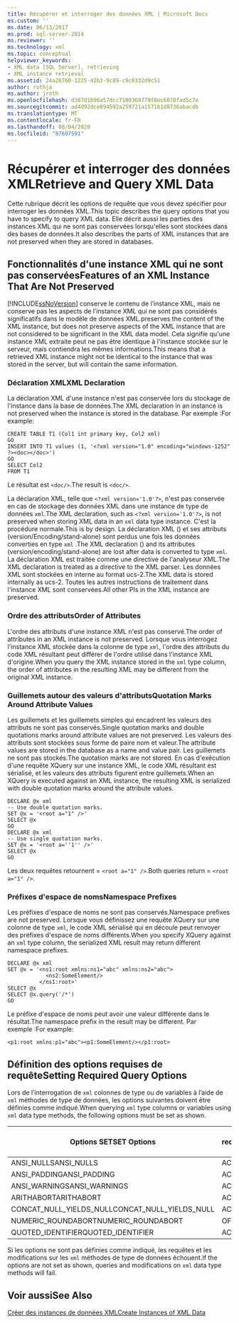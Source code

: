 ```yaml
---
title: Récupérer et interroger des données XML | Microsoft Docs
ms.custom: ''
ms.date: 06/13/2017
ms.prod: sql-server-2014
ms.reviewer: ''
ms.technology: xml
ms.topic: conceptual
helpviewer_keywords:
- XML data [SQL Server], retrieving
- XML instance retrieval
ms.assetid: 24a28760-1225-42b3-9c89-c9c0332d9c51
author: rothja
ms.author: jroth
ms.openlocfilehash: d387d1b96a57dcc7100368779f8ec6078fad5c7e
ms.sourcegitcommit: ad4d92dce894592a259721a1571b1d8736abacdb
ms.translationtype: MT
ms.contentlocale: fr-FR
ms.lasthandoff: 08/04/2020
ms.locfileid: "87697591"
---
```

# <a name="retrieve-and-query-xml-data"></a><span data-ttu-id="a86ed-102">Récupérer et interroger des données XML</span><span class="sxs-lookup"><span data-stu-id="a86ed-102">Retrieve and Query XML Data</span></span>
  <span data-ttu-id="a86ed-103">Cette rubrique décrit les options de requête que vous devez spécifier pour interroger les données XML.</span><span class="sxs-lookup"><span data-stu-id="a86ed-103">This topic describes the query options that you have to specify to query XML data.</span></span> <span data-ttu-id="a86ed-104">Elle décrit aussi les parties des instances XML qui ne sont pas conservées lorsqu'elles sont stockées dans des bases de données.</span><span class="sxs-lookup"><span data-stu-id="a86ed-104">It also describes the parts of XML instances that are not preserved when they are stored in databases.</span></span>  
  
##  <a name="features-of-an-xml-instance-that-are-not-preserved"></a><a name="features"></a> <span data-ttu-id="a86ed-105">Fonctionnalités d'une instance XML qui ne sont pas conservées</span><span class="sxs-lookup"><span data-stu-id="a86ed-105">Features of an XML Instance That Are Not Preserved</span></span>  
 [!INCLUDE[ssNoVersion](../../includes/ssnoversion-md.md)] <span data-ttu-id="a86ed-106">conserve le contenu de l’instance XML, mais ne conserve pas les aspects de l’instance XML qui ne sont pas considérés significatifs dans le modèle de données XML.</span><span class="sxs-lookup"><span data-stu-id="a86ed-106">preserves the content of the XML instance, but does not preserve aspects of the XML instance that are not considered to be significant in the XML data model.</span></span> <span data-ttu-id="a86ed-107">Cela signifie qu'une instance XML extraite peut ne pas être identique à l'instance stockée sur le serveur, mais contiendra les mêmes informations.</span><span class="sxs-lookup"><span data-stu-id="a86ed-107">This means that a retrieved XML instance might not be identical to the instance that was stored in the server, but will contain the same information.</span></span>  
  
### <a name="xml-declaration"></a><span data-ttu-id="a86ed-108">Déclaration XML</span><span class="sxs-lookup"><span data-stu-id="a86ed-108">XML Declaration</span></span>  
 <span data-ttu-id="a86ed-109">La déclaration XML d'une instance n'est pas conservée lors du stockage de l'instance dans la base de données.</span><span class="sxs-lookup"><span data-stu-id="a86ed-109">The XML declaration in an instance is not preserved when the instance is stored in the database.</span></span> <span data-ttu-id="a86ed-110">Par exemple :</span><span class="sxs-lookup"><span data-stu-id="a86ed-110">For example:</span></span>  
  
```  
CREATE TABLE T1 (Col1 int primary key, Col2 xml)  
GO  
INSERT INTO T1 values (1, '<?xml version="1.0" encoding="windows-1252" ?><doc></doc>')  
GO  
SELECT Col2  
FROM T1  
```  
  
 <span data-ttu-id="a86ed-111">Le résultat est `<doc/>`.</span><span class="sxs-lookup"><span data-stu-id="a86ed-111">The result is `<doc/>`.</span></span>  
  
 <span data-ttu-id="a86ed-112">La déclaration XML, telle que `<?xml version='1.0'?>`, n'est pas conservée en cas de stockage des données XML dans une instance de type de données `xml`.</span><span class="sxs-lookup"><span data-stu-id="a86ed-112">The XML declaration, such as `<?xml version='1.0'?>`, is not preserved when storing XML data in an `xml` data type instance.</span></span> <span data-ttu-id="a86ed-113">C'est la procédure normale.</span><span class="sxs-lookup"><span data-stu-id="a86ed-113">This is by design.</span></span> <span data-ttu-id="a86ed-114">La déclaration XML () et ses attributs (version/Encoding/stand-alone) sont perdus une fois les données converties en type `xml` .</span><span class="sxs-lookup"><span data-stu-id="a86ed-114">The XML declaration () and its attributes (version/encoding/stand-alone) are lost after data is converted to type `xml`.</span></span> <span data-ttu-id="a86ed-115">La déclaration XML est traitée comme une directive de l'analyseur XML.</span><span class="sxs-lookup"><span data-stu-id="a86ed-115">The XML declaration is treated as a directive to the XML parser.</span></span> <span data-ttu-id="a86ed-116">Les données XML sont stockées en interne au format ucs-2.</span><span class="sxs-lookup"><span data-stu-id="a86ed-116">The XML data is stored internally as ucs-2.</span></span> <span data-ttu-id="a86ed-117">Toutes les autres instructions de traitement dans l'instance XML sont conservées.</span><span class="sxs-lookup"><span data-stu-id="a86ed-117">All other PIs in the XML instance are preserved.</span></span>  
  
  
### <a name="order-of-attributes"></a><span data-ttu-id="a86ed-118">Ordre des attributs</span><span class="sxs-lookup"><span data-stu-id="a86ed-118">Order of Attributes</span></span>  
 <span data-ttu-id="a86ed-119">L'ordre des attributs d'une instance XML n'est pas conservé.</span><span class="sxs-lookup"><span data-stu-id="a86ed-119">The order of attributes in an XML instance is not preserved.</span></span> <span data-ttu-id="a86ed-120">Lorsque vous interrogez l'instance XML stockée dans la colonne de type `xml`, l'ordre des attributs du code XML résultant peut différer de l'ordre utilisé dans l'instance XML d'origine.</span><span class="sxs-lookup"><span data-stu-id="a86ed-120">When you query the XML instance stored in the `xml` type column, the order of attributes in the resulting XML may be different from the original XML instance.</span></span>  
  
  
### <a name="quotation-marks-around-attribute-values"></a><span data-ttu-id="a86ed-121">Guillemets autour des valeurs d'attributs</span><span class="sxs-lookup"><span data-stu-id="a86ed-121">Quotation Marks Around Attribute Values</span></span>  
 <span data-ttu-id="a86ed-122">Les guillemets et les guillemets simples qui encadrent les valeurs des attributs ne sont pas conservés.</span><span class="sxs-lookup"><span data-stu-id="a86ed-122">Single quotation marks and double quotations marks around attribute values are not preserved.</span></span> <span data-ttu-id="a86ed-123">Les valeurs des attributs sont stockées sous forme de paire nom et valeur.</span><span class="sxs-lookup"><span data-stu-id="a86ed-123">The attribute values are stored in the database as a name and value pair.</span></span> <span data-ttu-id="a86ed-124">Les guillemets ne sont pas stockés.</span><span class="sxs-lookup"><span data-stu-id="a86ed-124">The quotation marks are not stored.</span></span> <span data-ttu-id="a86ed-125">En cas d'exécution d'une requête XQuery sur une instance XML, le code XML résultant est sérialisé, et les valeurs des attributs figurent entre guillemets.</span><span class="sxs-lookup"><span data-stu-id="a86ed-125">When an XQuery is executed against an XML instance, the resulting XML is serialized with double quotation marks around the attribute values.</span></span>  
  
```  
DECLARE @x xml  
-- Use double quotation marks.  
SET @x = '<root a="1" />'  
SELECT @x  
GO  
DECLARE @x xml  
-- Use single quotation marks.  
SET @x = '<root a=''1'' />'  
SELECT @x  
GO  
```  
  
 <span data-ttu-id="a86ed-126">Les deux requêtes retournent = `<root a="1" />`.</span><span class="sxs-lookup"><span data-stu-id="a86ed-126">Both queries return = `<root a="1" />`.</span></span>  
  
  
### <a name="namespace-prefixes"></a><span data-ttu-id="a86ed-127">Préfixes d'espace de noms</span><span class="sxs-lookup"><span data-stu-id="a86ed-127">Namespace Prefixes</span></span>  
 <span data-ttu-id="a86ed-128">Les préfixes d'espace de noms ne sont pas conservés.</span><span class="sxs-lookup"><span data-stu-id="a86ed-128">Namespace prefixes are not preserved.</span></span> <span data-ttu-id="a86ed-129">Lorsque vous définissez une requête XQuery sur une colonne de type `xml`, le code XML sérialisé qui en découle peut renvoyer des préfixes d'espace de noms différents.</span><span class="sxs-lookup"><span data-stu-id="a86ed-129">When you specify XQuery against an `xml` type column, the serialized XML result may return different namespace prefixes.</span></span>  
  
```  
DECLARE @x xml  
SET @x = '<ns1:root xmlns:ns1="abc" xmlns:ns2="abc">  
            <ns2:SomeElement/>  
          </ns1:root>'  
SELECT @x  
SELECT @x.query('/*')  
GO  
```  
  
 <span data-ttu-id="a86ed-130">Le préfixe d'espace de noms peut avoir une valeur différente dans le résultat.</span><span class="sxs-lookup"><span data-stu-id="a86ed-130">The namespace prefix in the result may be different.</span></span> <span data-ttu-id="a86ed-131">Par exemple :</span><span class="sxs-lookup"><span data-stu-id="a86ed-131">For example:</span></span>  
  
```  
<p1:root xmlns:p1="abc"><p1:SomeElement/></p1:root>  
```  
  
  
##  <a name="setting-required-query-options"></a><a name="query"></a> <span data-ttu-id="a86ed-132">Définition des options requises de requête</span><span class="sxs-lookup"><span data-stu-id="a86ed-132">Setting Required Query Options</span></span>  
 <span data-ttu-id="a86ed-133">Lors de l’interrogation de `xml` colonnes de type ou de variables à l’aide de `xml` méthodes de type de données, les options suivantes doivent être définies comme indiqué.</span><span class="sxs-lookup"><span data-stu-id="a86ed-133">When querying `xml` type columns or variables using `xml` data type methods, the following options must be set as shown.</span></span>  
  
|<span data-ttu-id="a86ed-134">Options SET</span><span class="sxs-lookup"><span data-stu-id="a86ed-134">SET Options</span></span>|<span data-ttu-id="a86ed-135">Valeurs requises</span><span class="sxs-lookup"><span data-stu-id="a86ed-135">Required Values</span></span>|  
|-----------------|---------------------|  
|<span data-ttu-id="a86ed-136">ANSI_NULLS</span><span class="sxs-lookup"><span data-stu-id="a86ed-136">ANSI_NULLS</span></span>|<span data-ttu-id="a86ed-137">ACTIVÉ</span><span class="sxs-lookup"><span data-stu-id="a86ed-137">ON</span></span>|  
|<span data-ttu-id="a86ed-138">ANSI_PADDING</span><span class="sxs-lookup"><span data-stu-id="a86ed-138">ANSI_PADDING</span></span>|<span data-ttu-id="a86ed-139">ACTIVÉ</span><span class="sxs-lookup"><span data-stu-id="a86ed-139">ON</span></span>|  
|<span data-ttu-id="a86ed-140">ANSI_WARNINGS</span><span class="sxs-lookup"><span data-stu-id="a86ed-140">ANSI_WARNINGS</span></span>|<span data-ttu-id="a86ed-141">ACTIVÉ</span><span class="sxs-lookup"><span data-stu-id="a86ed-141">ON</span></span>|  
|<span data-ttu-id="a86ed-142">ARITHABORT</span><span class="sxs-lookup"><span data-stu-id="a86ed-142">ARITHABORT</span></span>|<span data-ttu-id="a86ed-143">ACTIVÉ</span><span class="sxs-lookup"><span data-stu-id="a86ed-143">ON</span></span>|  
|<span data-ttu-id="a86ed-144">CONCAT_NULL_YIELDS_NULL</span><span class="sxs-lookup"><span data-stu-id="a86ed-144">CONCAT_NULL_YIELDS_NULL</span></span>|<span data-ttu-id="a86ed-145">ACTIVÉ</span><span class="sxs-lookup"><span data-stu-id="a86ed-145">ON</span></span>|  
|<span data-ttu-id="a86ed-146">NUMERIC_ROUNDABORT</span><span class="sxs-lookup"><span data-stu-id="a86ed-146">NUMERIC_ROUNDABORT</span></span>|<span data-ttu-id="a86ed-147">OFF</span><span class="sxs-lookup"><span data-stu-id="a86ed-147">OFF</span></span>|  
|<span data-ttu-id="a86ed-148">QUOTED_IDENTIFIER</span><span class="sxs-lookup"><span data-stu-id="a86ed-148">QUOTED_IDENTIFIER</span></span>|<span data-ttu-id="a86ed-149">ACTIVÉ</span><span class="sxs-lookup"><span data-stu-id="a86ed-149">ON</span></span>|  
  
 <span data-ttu-id="a86ed-150">Si les options ne sont pas définies comme indiqué, les requêtes et les modifications sur les `xml` méthodes de type de données échouent.</span><span class="sxs-lookup"><span data-stu-id="a86ed-150">If the options are not set as shown, queries and modifications on `xml` data type methods will fail.</span></span>  
  
  
## <a name="see-also"></a><span data-ttu-id="a86ed-151">Voir aussi</span><span class="sxs-lookup"><span data-stu-id="a86ed-151">See Also</span></span>  
 [<span data-ttu-id="a86ed-152">Créer des instances de données XML</span><span class="sxs-lookup"><span data-stu-id="a86ed-152">Create Instances of XML Data</span></span>](create-instances-of-xml-data.md)  
  
  
